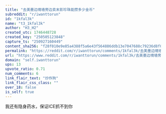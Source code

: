 ```yaml
---
title: "去美墨边境墙旁边卖末影珍珠能攒多少金币"
subreddit: "r/iwanttorun"
id: "1kfal3k"
name: "t3_1kfal3k"
author: "H3_H2"
created_utc: 1746448728
created_key: "250505123848"
capture_ts: "250927160449"
content_sha256: "f28f010e9e85a4388f5a6e43f564886ddb13e7047688c79236d8f0553337f5bd"
permalink: "https://reddit.com/r/iwanttorun/comments/1kfal3k/去美墨边境墙旁边卖末影珍珠能攒多少金币/"
url: "https://www.reddit.com/r/iwanttorun/comments/1kfal3k/去美墨边境墙旁边卖末影珍珠能攒多少金币/"
domain: "self.iwanttorun"
ups: 13
upvote_ratio: 0.71
num_comments: 6
link_flair_text: "炒作狗"
link_flair_css_class: ""
over_18: false
is_self: true
---
```


我还有隐身药水，保证ICE抓不到你
